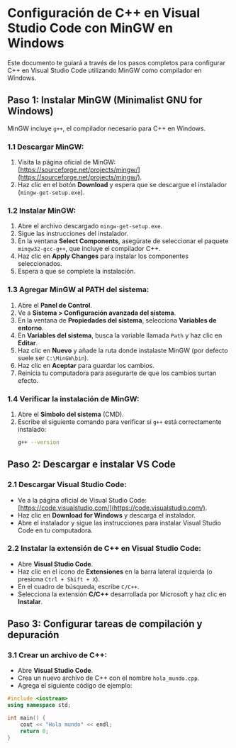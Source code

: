 # Configuración de C++ en Visual Studio Code con MinGW en Windows

Este documento te guiará a través de los pasos completos para configurar C++ en Visual Studio Code utilizando MinGW como compilador en Windows.

## Paso 1: Instalar MinGW (Minimalist GNU for Windows)

MinGW incluye `g++`, el compilador necesario para C++ en Windows.

### 1.1 Descargar MinGW:
1. Visita la página oficial de MinGW: [https://sourceforge.net/projects/mingw/](https://sourceforge.net/projects/mingw/).
2. Haz clic en el botón **Download** y espera que se descargue el instalador (`mingw-get-setup.exe`).

### 1.2 Instalar MinGW:
1. Abre el archivo descargado `mingw-get-setup.exe`.
2. Sigue las instrucciones del instalador.
3. En la ventana **Select Components**, asegúrate de seleccionar el paquete `mingw32-gcc-g++`, que incluye el compilador C++.
4. Haz clic en **Apply Changes** para instalar los componentes seleccionados.
5. Espera a que se complete la instalación.

### 1.3 Agregar MinGW al PATH del sistema:
1. Abre el **Panel de Control**.
2. Ve a **Sistema > Configuración avanzada del sistema**.
3. En la ventana de **Propiedades del sistema**, selecciona **Variables de entorno**.
4. En **Variables del sistema**, busca la variable llamada `Path` y haz clic en **Editar**.
5. Haz clic en **Nuevo** y añade la ruta donde instalaste MinGW (por defecto suele ser `C:\MinGW\bin`).
6. Haz clic en **Aceptar** para guardar los cambios.
7. Reinicia tu computadora para asegurarte de que los cambios surtan efecto.

### 1.4 Verificar la instalación de MinGW:
1. Abre el **Símbolo del sistema** (CMD).
2. Escribe el siguiente comando para verificar si `g++` está correctamente instalado:
   ```bash
   g++ --version

## Paso 2: Descargar e instalar VS Code

### 2.1 Descargar Visual Studio Code:
- Ve a la página oficial de Visual Studio Code: [https://code.visualstudio.com/](https://code.visualstudio.com/).
- Haz clic en **Download for Windows** y descarga el instalador.
- Abre el instalador y sigue las instrucciones para instalar Visual Studio Code en tu computadora.

### 2.2 Instalar la extensión de C++ en Visual Studio Code:
- Abre **Visual Studio Code**.
- Haz clic en el ícono de **Extensiones** en la barra lateral izquierda (o presiona `Ctrl + Shift + X`).
- En el cuadro de búsqueda, escribe `C/C++`.
- Selecciona la extensión **C/C++** desarrollada por Microsoft y haz clic en **Instalar**.

## Paso 3: Configurar tareas de compilación y depuración

### 3.1 Crear un archivo de C++:
- Abre **Visual Studio Code**.
- Crea un nuevo archivo de C++ con el nombre `hola_mundo.cpp`.
- Agrega el siguiente código de ejemplo:

```cpp
#include <iostream>
using namespace std;

int main() {
    cout << "Hola mundo" << endl;
    return 0;
}
